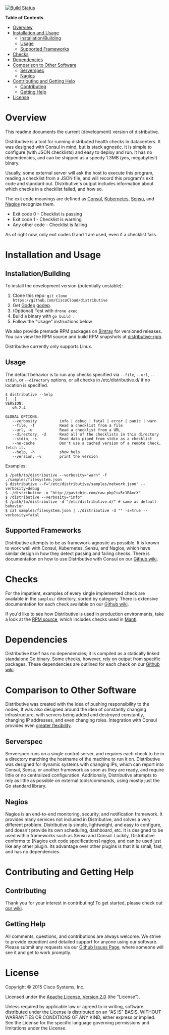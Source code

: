 [![Build Status](http://drone04.shipped-cisco.com/api/badges/CiscoCloud/distributive/status.svg)](http://drone04.shipped-cisco.com/CiscoCloud/distributive)

<!-- markdown-toc start - Don't edit this section. Run M-x markdown-toc-generate-toc again -->
**Table of Contents**

- [Overview](#overview)
- [Installation and Usage](#installation-and-usage)
    - [Installation/Building](#installationbuilding)
    - [Usage](#usage)
    - [Supported Frameworks](#supported-frameworks)
- [Checks](#checks)
- [Dependencies](#dependencies)
- [Comparison to Other Software](#comparison-to-other-software)
    - [Serverspec](#serverspec)
    - [Nagios](#nagios)
- [Contributing and Getting Help](#contributing-and-getting-help)
    - [Contributing](#contributing)
    - [Getting Help](#getting-help)
- [License](#license)

<!-- markdown-toc end -->

Overview
========

This readme documents the current (development) version of distributive.

Distributive is a tool for running distributed health checks in datacenters.
It was designed with Consul in mind, but is stack agnostic. It is simple
to configure (with JSON checklists) and easy to deploy and run. It has no
dependencies, and can be shipped as a speedy 1.3MB (yes, megabytes!) binary.

Usually, some external server will ask the host to execute this program, reading
a checklist from a JSON file, and will record this program's exit code and
standard out. Distributive's output includes information about which checks
in a checklist failed, and how so.

The exit code meanings are defined as [Consul][consul], [Kubernetes][kubernetes],
[Sensu][sensu], and [Nagios][nagios] recognize them.

 * Exit code 0 - Checklist is passing
 * Exit code 1 - Checklist is warning
 * Any other code - Checklist is failing

As of right now, only exit codes 0 and 1 are used, even if a checklist fails.

Installation and Usage
======================

Installation/Building
---------------------

To install the development version (potentially unstable):
 1. Clone this repo: `git clone https://github.com/CiscoCloud/distributive`
 2. Get [Godep] [godep].
 3. (Optional) Test with `drone exec`
 4. Build a binary with `go build .`
 5. Follow the "Usage" instructions below

We also provide premade RPM packages on [Bintray][bintray] for versioned
releases. You can view the RPM source and build RPM snapshots at
[distributive-rpm][distributive-rpm].

Distributive currently only supports Linux.

Usage
-----

The default behavior is to run any checks specified via `--file`, `--url`,
`--stdin`, or `--directory` options, or all checks in /etc/distributive.d/ if no
location is specified.

```
$ distributive --help
[...]
VERSION:
   v0.2.4

GLOBAL OPTIONS:
   --verbosity          info | debug | fatal | error | panic | warn
   --file, -f           Read a checklist from a file
   --url, -u            Read a checklist from a URL
   --directory, -d      Read all of the checklists in this directory
   --stdin, -s          Read data piped from stdin as a checklist
   --no-cache           Don't use a cached version of a remote check, fetch it.
   --help, -h           show help
   --version, -v        print the version
```

Examples:

```
$ /path/to/distributive --verbosity="warn" -f ./samples/filesystem.json
$ distributive --f="/etc/distributive/samples/network.json" --verbosity=debug
$ ./distributive -u "http://pastebin.com/raw.php?i=5c1BAxcX"
$ /distributive --verbosity="info"
$ /path/to/distributive -d "/etc/distributive.d/" # same as default behavior
$ cat samples/filesystem.json | ./distributive -d "" -s=true --verbosity=fatal
```

Supported Frameworks
--------------------

Distributive attempts to be as framework-agnostic as possible. It is known to
work well with Consul, Kubernetes, Sensu, and Nagios, which have similar design
in how they detect passing and failing checks. There is documentation on how to
use Distributive with Consul on our [Github wiki][wiki].

Checks
=======

For the impatient, examples of every single implemented check are available in
the `samples/` directory, sorted by category. There is extensive documentation
for each check available on our [Github wiki][wiki].

If you'd like to see how Distributive is used in production environments, take
a look at the [RPM source][distributive-rpm], which includes checks used in
[Mantl][mi].


Dependencies
============

Distributive itself has no dependencies; it is compiled as a statically linked
standalone Go binary. Some checks, however, rely on output from specific
packages. These dependencies are outlined for each check on our
[Github wiki][wiki].

Comparison to Other Software
============================

Distributive was created with the idea of pushing responsibility to the nodes,
It was also designed around the idea of constantly changing infrastructure, with
servers being added and destroyed constantly, changing IP addresses, and even
changing roles. Integration with Consul provides even
[greater flexibility](https://www.consul.io/intro/vs/nagios-sensu.html).

Serverspec
----------

Serverspec runs on a single control server, and requires each check to be in a
directory matching the hostname of the machine to run it on. Distributive was
designed for dynamic systems with changing IPs, which can report into Consul,
Sensu, or another framework as soon as they are ready, and require little or no
centralized configuration. Additionally, Distributive attempts to rely as little
as possible on external tools/commands, using mostly just the Go standard library.

Nagios
------

Nagios is an end-to-end monitoring, security, and notification framework. It
provides many services not included in Distributive, and solves a very different
problem.  Distributive is simple, lightweight, and easy to configure, and
doesn't provide its own scheduling, dashboard, etc. It is designed to be used
within frameworks such as Sensu and Consul. Luckily, Distributive conforms to
[Nagios exit code specifications] [nagios], and can be used just like any other
plugin. Its advantage over other plugins is that it is small, fast, and has no
dependencies.

Contributing and Getting Help
=============================

Contributing
------------

Thank you for your interest in contributing! To get started, please check out
[our wiki][wiki].

Getting Help
------------

All comments, questions, and contributions are always welcome. We strive to
provide expedient and detailed support for anyone using our software. Please
submit any requests via our [Github Issues Page][issues], where someone will
see it and get to work promptly.

License
=======
Copyright © 2015 Cisco Systems, Inc.

Licensed under the [Apache License, Version 2.0][license] (the "License").

Unless required by applicable law or agreed to in writing, software distributed under the License is distributed on an "AS IS" BASIS, WITHOUT WARRANTIES OR CONDITIONS OF ANY KIND, either express or implied. See the License for the specific language governing permissions and limitations under the License.


[license]: http://www.apache.org/licenses/LICENSE-2.0
[wiki]: https://github.com/CiscoCloud/distributive/wiki
[issues]: https://github.com/CiscoCloud/distributive/issues
[bintray]: https://bintray.com/ciscocloud/rpm/Distributive/view#files
[UPX]: http://sourceforge.net/projects/upx/
[goupx]: https://github.com/pwaller/goupx
[consul]: https://www.consul.io/docs/agent/checks.html
[sensu]: https://sensuapp.org/docs/0.18/checks
[nagios]: https://nagios-plugins.org/doc/guidelines.html#AEN78
[kubernetes]: http://kubernetes.io/v1.0/docs/user-guide/walkthrough/k8s201.html#health-checking
[gopath]: https://golang.org/doc/code.html#GOPATH
[direnv]: https://github.com/direnv/direnv
[distributive-rpm]: https://github.com/CiscoCloud/distributive-rpm
[mi]: https://github.com/CiscoCloud/microservices-infrastructure/
[godep]: https://github.com/tools/godep
